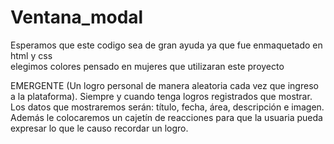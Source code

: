 # Ventana_modal
Esperamos que este codigo sea de gran ayuda ya que fue enmaquetado en html y css 
<br>
elegimos colores pensado en mujeres que utilizaran este proyecto 
<p>
EMERGENTE (Un logro personal de manera aleatoria cada vez que ingreso a la plataforma). Siempre y cuando tenga logros
registrados que mostrar. Los datos que mostraremos serán: título, fecha, área, descripción e imagen. Además le colocaremos un cajetín de reacciones para que la usuaria pueda expresar lo que le causo recordar un logro.
  
</p>
